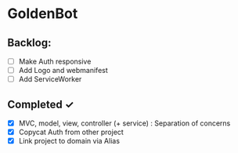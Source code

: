 # GoldenBot

## Backlog:

- [ ] Make Auth responsive
- [ ] Add Logo and webmanifest
- [ ] Add ServiceWorker

## Completed ✓

- [x] MVC, model, view, controller (+ service) : Separation of concerns
- [x] Copycat Auth from other project
- [x] Link project to domain via Alias